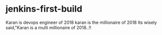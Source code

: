 # jenkins-first-build
Karan is devops engineer of 2018
karan is the millionaire of 2018
Its wisely said,"Karan is a multi millionaire of 2018..!!


